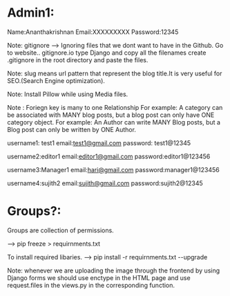 # Admin1:
 Name:Ananthakrishnan
 Email:XXXXXXXXX
 Password:12345

 Note: gitignore --> Ignoring files that we dont want to have in the Github.
 Go to website.. gitignore.io  type Django and copy all the filenames 
 create .gitignore in the root directory and paste the files.

 Note: slug means url pattern that represent the blog title.It is very useful for SEO.(Search Engine optimization).

 Note: Install Pillow while using Media files.

 Note : Foriegn key is many to one Relationship 
 For example: A category can be associated with MANY blog posts, but a blog post can only have ONE 
 category object.
 For example: An Author can write MANY Blog posts, but a Blog post can only be written by ONE Author.


 username1: test1
 email:test1@gmail.com
 password: test1@12345

 username2:editor1
 email:editor1@gmail.com
 password:editor1@123456

 username3:Manager1
 email:hari@gmail.com
 password:manager1@123456

username4:sujith2
 email:sujith@gmail.com
 password:sujith2@12345

 # Groups?:
 Groups are collection of permissions.

 --> pip freeze > requirnments.txt

 To install required libaries. --> pip install -r requirnments.txt --upgrade


Note: whenever we are uploading the image through the frontend by using Django forms we should
use enctype in the HTML page and use request.files in the views.py in the corresponding function. 
